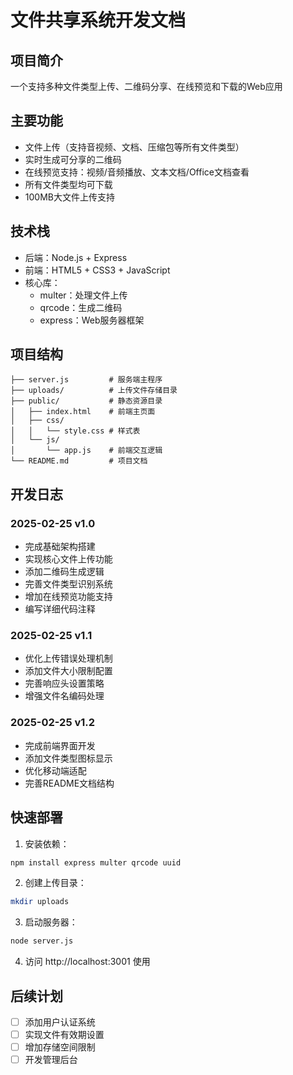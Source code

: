 # 文件共享系统开发文档

## 项目简介
一个支持多种文件类型上传、二维码分享、在线预览和下载的Web应用

## 主要功能
- 文件上传（支持音视频、文档、压缩包等所有文件类型）
- 实时生成可分享的二维码
- 在线预览支持：视频/音频播放、文本文档/Office文档查看
- 所有文件类型均可下载
- 100MB大文件上传支持

## 技术栈
- 后端：Node.js + Express
- 前端：HTML5 + CSS3 + JavaScript
- 核心库：
  - multer：处理文件上传
  - qrcode：生成二维码
  - express：Web服务器框架

## 项目结构
```
├── server.js         # 服务端主程序
├── uploads/          # 上传文件存储目录
├── public/           # 静态资源目录
│   ├── index.html    # 前端主页面
│   ├── css/
│   │   └── style.css # 样式表
│   └── js/
│       └── app.js    # 前端交互逻辑
└── README.md         # 项目文档
```

## 开发日志
### 2025-02-25 v1.0
- 完成基础架构搭建
- 实现核心文件上传功能
- 添加二维码生成逻辑
- 完善文件类型识别系统
- 增加在线预览功能支持
- 编写详细代码注释

### 2025-02-25 v1.1
- 优化上传错误处理机制
- 添加文件大小限制配置
- 完善响应头设置策略
- 增强文件名编码处理

### 2025-02-25 v1.2
- 完成前端界面开发
- 添加文件类型图标显示
- 优化移动端适配
- 完善README文档结构

## 快速部署
1. 安装依赖：
```bash
npm install express multer qrcode uuid
```
2. 创建上传目录：
```bash
mkdir uploads
```
3. 启动服务器：
```bash
node server.js
```
4. 访问 http://localhost:3001 使用

## 后续计划
- [ ] 添加用户认证系统
- [ ] 实现文件有效期设置
- [ ] 增加存储空间限制
- [ ] 开发管理后台